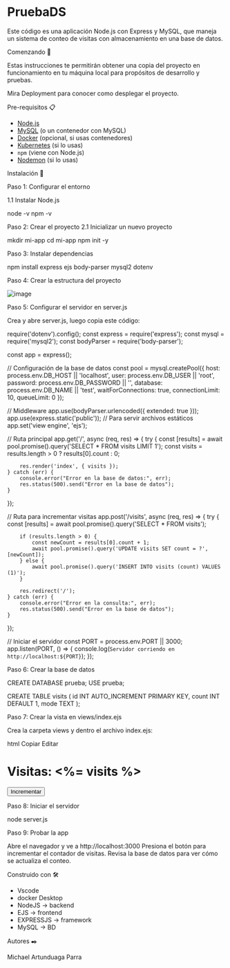 # PruebaDS

Este código es una aplicación Node.js con Express y MySQL, que maneja un sistema de conteo de visitas con almacenamiento en una base de datos.

Comenzando 🚀

Estas instrucciones te permitirán obtener una copia del proyecto en funcionamiento en tu máquina local para propósitos de desarrollo y pruebas.

Mira Deployment para conocer como desplegar el proyecto.

Pre-requisitos 📋

- [Node.js](https://nodejs.org/)
- [MySQL](https://www.mysql.com/) (o un contenedor con MySQL)
- [Docker](https://www.docker.com/) (opcional, si usas contenedores)
- [Kubernetes](https://kubernetes.io/) (si lo usas)
- `npm` (viene con Node.js)
- [Nodemon](https://www.npmjs.com/package/nodemon) (si lo usas)
  
Instalación 🔧

Paso 1: Configurar el entorno

1.1 Instalar Node.js

node -v
npm -v

Paso 2: Crear el proyecto
2.1 Inicializar un nuevo proyecto

mkdir mi-app
cd mi-app
npm init -y


Paso 3: Instalar dependencias

npm install express ejs body-parser mysql2 dotenv

Paso 4: Crear la estructura del proyecto

![image](https://github.com/user-attachments/assets/124bd781-ae01-4985-9d85-8901d140edda)

Paso 5: Configurar el servidor en server.js

Crea y abre server.js, luego copia este código:

require('dotenv').config();
const express = require('express');
const mysql = require('mysql2');
const bodyParser = require('body-parser');

const app = express();

// Configuración de la base de datos
const pool = mysql.createPool({
    host: process.env.DB_HOST || 'localhost',
    user: process.env.DB_USER || 'root',
    password: process.env.DB_PASSWORD || '',
    database: process.env.DB_NAME || 'test',
    waitForConnections: true,
    connectionLimit: 10,
    queueLimit: 0
});

// Middleware
app.use(bodyParser.urlencoded({ extended: true }));
app.use(express.static('public'));  // Para servir archivos estáticos
app.set('view engine', 'ejs');

// Ruta principal
app.get('/', async (req, res) => {
    try {
        const [results] = await pool.promise().query('SELECT * FROM visits LIMIT 1');
        const visits = results.length > 0 ? results[0].count : 0;

        res.render('index', { visits });
    } catch (err) {
        console.error("Error en la base de datos:", err);
        res.status(500).send("Error en la base de datos");
    }
});

// Ruta para incrementar visitas
app.post('/visits', async (req, res) => {
    try {
        const [results] = await pool.promise().query('SELECT * FROM visits');

        if (results.length > 0) {
            const newCount = results[0].count + 1;
            await pool.promise().query('UPDATE visits SET count = ?', [newCount]);
        } else {
            await pool.promise().query('INSERT INTO visits (count) VALUES (1)');
        }

        res.redirect('/');
    } catch (err) {
        console.error("Error en la consulta:", err);
        res.status(500).send("Error en la base de datos");
    }
});

// Iniciar el servidor
const PORT = process.env.PORT || 3000;
app.listen(PORT, () => {
    console.log(`Servidor corriendo en http://localhost:${PORT}`);
});

Paso 6: Crear la base de datos

CREATE DATABASE prueba;
USE prueba;

CREATE TABLE visits (
    id INT AUTO_INCREMENT PRIMARY KEY,
    count INT DEFAULT 1,
    mode TEXT
);

Paso 7: Crear la vista en views/index.ejs

Crea la carpeta views y dentro el archivo index.ejs:

html
Copiar
Editar
<!DOCTYPE html>
<html lang="es">
<head>
    <meta charset="UTF-8">
    <meta name="viewport" content="width=device-width, initial-scale=1.0">
    <title>Contador de Visitas</title>
    <link rel="stylesheet" href="/style.css">
</head>
<body>
    <h1>Visitas: <%= visits %></h1>
    <form action="/visits" method="POST">
        <button type="submit">Incrementar</button>
    </form>
</body>
</html>
     
Paso 8: Iniciar el servidor

node server.js

Paso 9: Probar la app

Abre el navegador y ve a http://localhost:3000
Presiona el botón para incrementar el contador de visitas.
Revisa la base de datos para ver cómo se actualiza el conteo.

Construido con 🛠️

- Vscode
- docker Desktop
- NodeJS -> backend
- EJS -> frontend
- EXPRESSJS -> framework
- MySQL -> BD

Autores ✒️

Michael Artunduaga Parra
